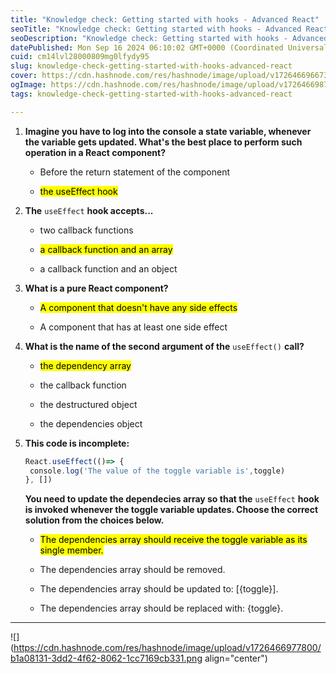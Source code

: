 ```yaml
---
title: "Knowledge check: Getting started with hooks - Advanced React"
seoTitle: "Knowledge check: Getting started with hooks - Advanced React"
seoDescription: "Knowledge check: Getting started with hooks - Advanced React"
datePublished: Mon Sep 16 2024 06:10:02 GMT+0000 (Coordinated Universal Time)
cuid: cm14lvl28000809mg0lfydy95
slug: knowledge-check-getting-started-with-hooks-advanced-react
cover: https://cdn.hashnode.com/res/hashnode/image/upload/v1726466966735/01c62ad1-7b87-4ff8-a4aa-620439aae4d9.jpeg
ogImage: https://cdn.hashnode.com/res/hashnode/image/upload/v1726466987427/da9d5844-3b2b-4d72-ae55-9d2d8903039f.jpeg
tags: knowledge-check-getting-started-with-hooks-advanced-react

---
```


1. **Imagine you have to log into the console a state variable, whenever the variable gets updated. What's the best place to perform such operation in a React component?**
    
    * Before the return statement of the component
        
    * <mark>the useEffect hook</mark>
        
2. **The** `useEffect` **hook accepts...**
    
    * two callback functions
        
    * <mark>a callback function and an array</mark>
        
    * a callback function and an object
        
3. **What is a pure React component?**
    
    * <mark>A component that doesn't have any side effects</mark>
        
    * A component that has at least one side effect
        
4. **What is the name of the second argument of the** `useEffect()` **call?**
    
    * <mark>the dependency array</mark>
        
    * the callback function
        
    * the destructured object
        
    * the dependencies object
        
5. **This code is incomplete:**
    
    ```javascript
    React.useEffect(()=> {
     console.log('The value of the toggle variable is',toggle)
    }, [])
    ```
    
    **You need to update the dependecies array so that the** `useEffect` **hook is invoked whenever the toggle variable updates. Choose the correct solution from the choices below.**
    
    * <mark>The dependencies array should receive the toggle variable as its single member.</mark>
        
    * The dependencies array should be removed.
        
    * The dependencies array should be updated to: \[{toggle}\].
        
    * The dependencies array should be replaced with: {toggle}.
        

---

![](https://cdn.hashnode.com/res/hashnode/image/upload/v1726466977800/b1a08131-3dd2-4f62-8062-1cc7169cb331.png align="center")
